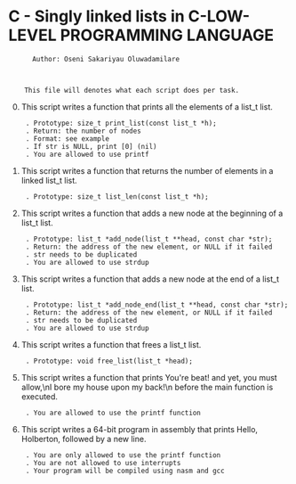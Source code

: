 #	C - Singly linked lists in C-LOW-LEVEL PROGRAMMING LANGUAGE




		  Author: Oseni Sakariyau Oluwadamilare



	    This file will denotes what each script does per task.



0. This script writes a function that prints all the elements of a list_t list.

    	. Prototype: size_t print_list(const list_t *h);
    	. Return: the number of nodes
    	. Format: see example
    	. If str is NULL, print [0] (nil)
    	. You are allowed to use printf


1. This script writes a function that returns the number of elements in a linked list_t list.

    	. Prototype: size_t list_len(const list_t *h);

2. This script writes a function that adds a new node at the beginning of a list_t list.

    	. Prototype: list_t *add_node(list_t **head, const char *str);
    	. Return: the address of the new element, or NULL if it failed
    	. str needs to be duplicated
    	. You are allowed to use strdup


3. This script writes a function that adds a new node at the end of a list_t list.

    	. Prototype: list_t *add_node_end(list_t **head, const char *str);
    	. Return: the address of the new element, or NULL if it failed
    	. str needs to be duplicated
    	. You are allowed to use strdup


4. This script writes a function that frees a list_t list.

    	. Prototype: void free_list(list_t *head);


5. This script writes a function that prints You're beat! and yet, you must allow,\nI bore my house upon my back!\n before the main function is executed.

    	. You are allowed to use the printf function


6. This script writes a 64-bit program in assembly that prints Hello, Holberton, followed by a new line.

    	. You are only allowed to use the printf function
    	. You are not allowed to use interrupts
    	. Your program will be compiled using nasm and gcc

